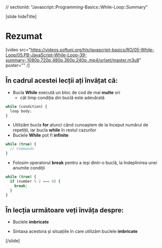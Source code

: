 // sectionId: "Javascript::Programming-Basics::While-Loop::Summary"

[slide hideTitle]
# Rezumat

[video src="https://videos.softuni.org/hls/javascript-basics/RO/05-While-Loop/05.PB-JavaScript-While-Loop-39-summary-,1080p,720p,480p,360p,240p,.mp4/urlset/master.m3u8" poster="" /]


## În cadrul acestei lecții ați învățat că:
- Bucla **While** execută un bloc de cod de mai **multe** ori
   - cât timp  condiția din buclă este adevărată
```js
while (condition) {
  loop body;
}
```
- Utilizăm bucla **for** atunci când cunoaștem de la început numărul de repetiții, iar bucla **while** în restul cazurilor
- Buclele **While** pot fi **infinite**
```js
while (true) {
  // Commands
}
```
     
   - Folosim operatorul **break** pentru a ieși dintr-o buclă, la îndeplinirea unei anumite condiții

```js
while (true) {
  if (number % 2 === 0) {
    break;
  }
}
```

## În lecția următoare veți învăța despre:

- Buclele **imbricate**

- Sintaxa acestora și situațiile  în care utilizăm buclele **imbricate**

[/slide]